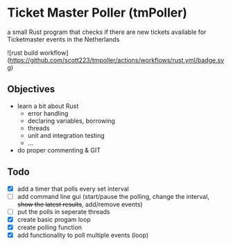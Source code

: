 # Ticket Master Poller (tmPoller)
a small Rust program that checks if there are new tickets available for Ticketmaster events in the Netherlands

![rust build workflow]
(https://github.com/scott223/tmpoller/actions/workflows/rust.yml/badge.svg)

## Objectives
- learn a bit about Rust
    - error handling
    - declaring variables, borrowing
    - threads
    - unit and integration testing
    - ...
- do proper commenting & GIT

## Todo
- [x] add a timer that polls every set interval
- [ ] add command line gui (start/pause the polling, change the interval, ~~show the latest results~~, add/remove events)
- [ ] put the polls in seperate threads
- [x] create basic progam loop
- [x] create polling function
- [x] add functionality to poll multiple events (loop)